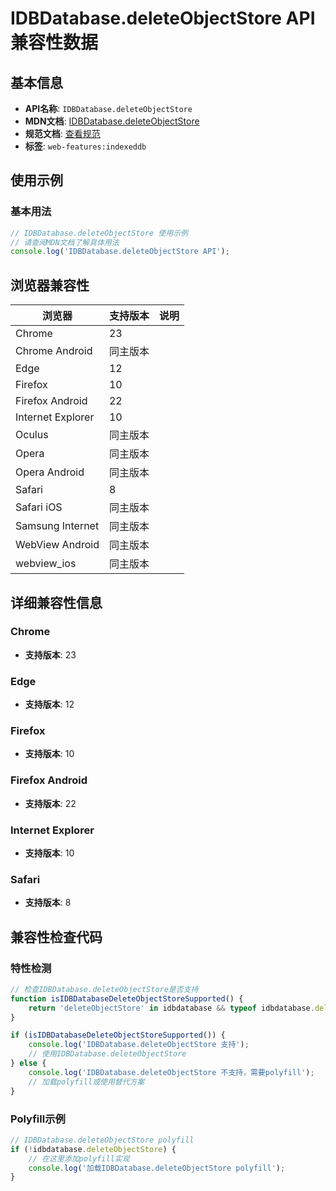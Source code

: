 # IDBDatabase.deleteObjectStore API 兼容性数据

## 基本信息

- **API名称**: `IDBDatabase.deleteObjectStore`
- **MDN文档**: [IDBDatabase.deleteObjectStore](https://developer.mozilla.org/docs/Web/API/IDBDatabase/deleteObjectStore)
- **规范文档**: [查看规范](https://w3c.github.io/IndexedDB/#ref-for-dom-idbdatabase-deleteobjectstore①)
- **标签**: `web-features:indexeddb`

## 使用示例

### 基本用法

```javascript
// IDBDatabase.deleteObjectStore 使用示例
// 请查阅MDN文档了解具体用法
console.log('IDBDatabase.deleteObjectStore API');
```

## 浏览器兼容性

| 浏览器 | 支持版本 | 说明 |
|--------|----------|------|
| Chrome | 23 |  |
| Chrome Android | 同主版本 |  |
| Edge | 12 |  |
| Firefox | 10 |  |
| Firefox Android | 22 |  |
| Internet Explorer | 10 |  |
| Oculus | 同主版本 |  |
| Opera | 同主版本 |  |
| Opera Android | 同主版本 |  |
| Safari | 8 |  |
| Safari iOS | 同主版本 |  |
| Samsung Internet | 同主版本 |  |
| WebView Android | 同主版本 |  |
| webview_ios | 同主版本 |  |

## 详细兼容性信息

### Chrome

- **支持版本**: 23

### Edge

- **支持版本**: 12

### Firefox

- **支持版本**: 10

### Firefox Android

- **支持版本**: 22

### Internet Explorer

- **支持版本**: 10

### Safari

- **支持版本**: 8

## 兼容性检查代码

### 特性检测

```javascript
// 检查IDBDatabase.deleteObjectStore是否支持
function isIDBDatabaseDeleteObjectStoreSupported() {
    return 'deleteObjectStore' in idbdatabase && typeof idbdatabase.deleteObjectStore === 'function';
}

if (isIDBDatabaseDeleteObjectStoreSupported()) {
    console.log('IDBDatabase.deleteObjectStore 支持');
    // 使用IDBDatabase.deleteObjectStore
} else {
    console.log('IDBDatabase.deleteObjectStore 不支持，需要polyfill');
    // 加载polyfill或使用替代方案
}
```

### Polyfill示例

```javascript
// IDBDatabase.deleteObjectStore polyfill
if (!idbdatabase.deleteObjectStore) {
    // 在这里添加polyfill实现
    console.log('加载IDBDatabase.deleteObjectStore polyfill');
}
```

